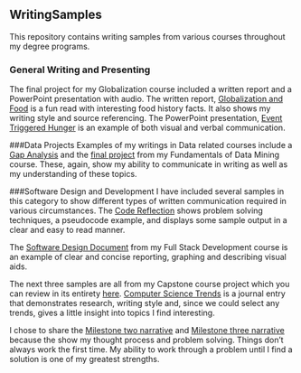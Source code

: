## WritingSamples

This repository contains writing samples from various courses throughout my degree programs.  

### General Writing and Presenting
The final project for my Globalization course included a written report and a PowerPoint presentation with audio.  The written report, [Globalization and Food]( https://github.com/LesleyPLangdon/WritingSamples/blob/master/GlobalizationFinalProjectPartOne.docx) is a fun read with interesting food history facts.  It also shows my writing style and source referencing. The PowerPoint presentation, [Event Triggered Hunger]( https://github.com/LesleyPLangdon/WritingSamples/blob/master/GlobalizationFinalProjectSlidePresentation.pptx) is an example of both visual and verbal communication.

###Data Projects
Examples of my writings in Data related courses include a [Gap Analysis]( https://github.com/LesleyPLangdon/WritingSamples/blob/master/DAT300GapAnalysis.docx) and the [final project]( https://github.com/LesleyPLangdon/WritingSamples/blob/master/FinalProjectFundamentalsOfDataMining.docx) from my Fundamentals of Data Mining course.  These, again, show my ability to communicate in writing as well as my understanding of these topics.

###Software Design and Development
I have included several samples in this category to show different types of written communication required in various circumstances.
The [Code Reflection]( https://github.com/LesleyPLangdon/WritingSamples/blob/master/CodeReflectionPseudocodeAndTesting.docx) shows problem solving techniques, a pseudocode example, and displays some sample output in a clear and easy to read manner.

The [Software Design Document]( https://github.com/LesleyPLangdon/WritingSamples/blob/master/CS%20465%20Software%20Design%20Document%20Final.docx) from my Full Stack Development course is an example of clear and concise reporting, graphing and describing visual aids.

The next three samples are all from my Capstone course project which you can review in its entirety [here](https://lesleyplangdon.github.io?CS499FinalProject/). 
[Computer Science Trends]( https://github.com/LesleyPLangdon/WritingSamples/blob/master/CapstoneMod6Journal.docx) is a journal entry that demonstrates research, writing style and, since we could select any trends, gives a little insight into topics I find interesting.

I chose to share the [Milestone two narrative]( https://github.com/LesleyPLangdon/WritingSamples/blob/master/CapstoneM2Narrative.docx) and [Milestone three narrative]( https://github.com/LesleyPLangdon/WritingSamples/blob/master/CapstoneM3Narrative.docx) because the show my thought process and problem solving.  Things don’t always work the first time.  My ability to work through a problem until I find a solution is one of my greatest strengths.

